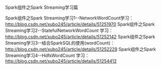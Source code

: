 Spark组件之Spark Streaming学习篇

Spark组件之Spark Streaming学习1--NetworkWordCount学习：http://blog.csdn.net/xubo245/article/details/51251970
Spark组件之Spark Streaming学习2--StatefulNetworkWordCount 学习：http://blog.csdn.net/xubo245/article/details/51252142
Spark组件之Spark Streaming学习3--结合SparkSQL的使用(wordCount)：http://blog.csdn.net/xubo245/article/details/51252229
Spark组件之Spark Streaming学习4--HdfsWordCount 学习：http://blog.csdn.net/xubo245/article/details/51254412